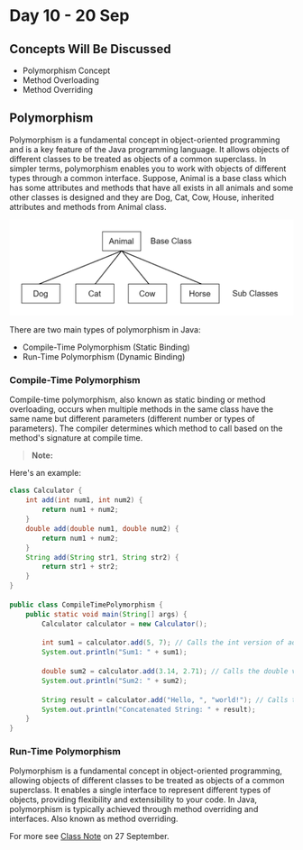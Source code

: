 # Day 10 - 20 Sep

## Concepts Will Be Discussed

- Polymorphism Concept
- Method Overloading
- Method Overriding

## Polymorphism

Polymorphism is a fundamental concept in object-oriented programming and is a key feature of the Java programming language. It allows objects of different classes to be treated as objects of a common superclass. In simpler terms, polymorphism enables you to work with objects of different types through a common interface.
Suppose, Animal is a base class which has some attributes and methods that have all exists in all animals and some other classes is designed and they are Dog, Cat, Cow, House, inherited attributes and methods from Animal class.

![Example of Polymorphism](./images/day10/Polymorphism%20Example.jpg "Example of Polymorphism")

There are two main types of polymorphism in Java:
- Compile-Time Polymorphism (Static Binding)
- Run-Time Polymorphism (Dynamic Binding)

### Compile-Time Polymorphism

Compile-time polymorphism, also known as static binding or method overloading, occurs when multiple methods in the same class have the same name but different parameters (different number or types of parameters). The compiler determines which method to call based on the method's signature at compile time.
> **Note:** 

Here's an example:

```java
class Calculator { 
    int add(int num1, int num2) { 
        return num1 + num2; 
    }
    double add(double num1, double num2) {
        return num1 + num2;
    }
    String add(String str1, String str2) {
        return str1 + str2; 
    }
}

public class CompileTimePolymorphism { 
    public static void main(String[] args) { 
        Calculator calculator = new Calculator(); 

        int sum1 = calculator.add(5, 7); // Calls the int version of add
        System.out.println("Sum1: " + sum1); 
        
        double sum2 = calculator.add(3.14, 2.71); // Calls the double version of add 
        System.out.println("Sum2: " + sum2); 
        
        String result = calculator.add("Hello, ", "world!"); // Calls the String version of add System.out.println("Sum1: " + sum1);
        System.out.println("Concatenated String: " + result); 
    } 
}
```

### Run-Time Polymorphism

Polymorphism is a fundamental concept in object-oriented programming, allowing objects of different classes to be treated as objects of a common superclass. It enables a single interface to represent different types of objects, providing flexibility and extensibility to your code. In Java, polymorphism is typically achieved through method overriding and interfaces. Also known as method overriding.

For more see [Class Note](../Day%2012%20-%2027%20Sep%20-%20Java/) on 27 September.